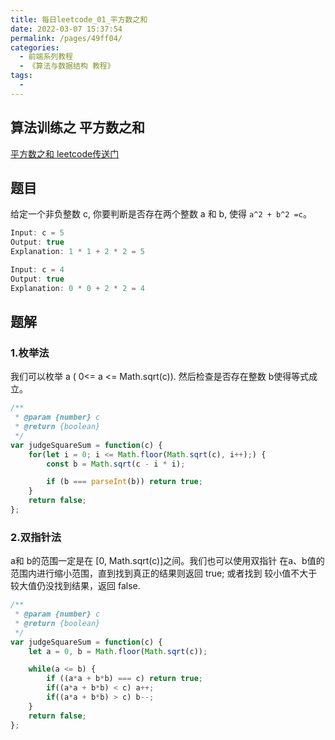 ```yaml
---
title: 每日leetcode_01_平方数之和
date: 2022-03-07 15:37:54
permalink: /pages/49ff04/
categories:
  - 前端系列教程
  - 《算法与数据结构 教程》
tags:
  - 
---
```


## 算法训练之 平方数之和

[平方数之和 leetcode传送门](https://juejin.cn/post/7030449763371728926)

## 题目

给定一个非负整数 c, 你要判断是否存在两个整数 a 和 b, 使得 `a^2 + b^2 =c`。

```js
Input: c = 5
Output: true
Explanation: 1 * 1 + 2 * 2 = 5

Input: c = 4
Output: true
Explanation: 0 * 0 + 2 * 2 = 4
```

## 题解

### 1.枚举法 

我们可以枚举 a ( 0<= a <= Math.sqrt(c)). 然后检查是否存在整数 b使得等式成立。

```js
/**
 * @param {number} c
 * @return {boolean}
 */
var judgeSquareSum = function(c) {
    for(let i = 0; i <= Math.floor(Math.sqrt(c), i++);) {
        const b = Math.sqrt(c - i * i);

        if (b === parseInt(b)) return true;
    }
    return false;
};
```

### 2.双指针法 

a和 b的范围一定是在 [0, Math.sqrt(c)]之间。我们也可以使用双指针 在a、b值的范围内进行缩小范围，直到找到真正的结果则返回 true; 或者找到 较小值不大于较大值仍没找到结果，返回 false.

```js
/**
 * @param {number} c
 * @return {boolean}
 */
var judgeSquareSum = function(c) {
    let a = 0, b = Math.floor(Math.sqrt(c));

    while(a <= b) {
        if ((a*a + b*b) === c) return true;
        if((a*a + b*b) < c) a++;
        if((a*a + b*b) > c) b--;
    }
    return false;
};
```
